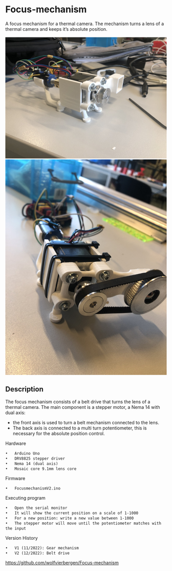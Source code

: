 # Focus-mechanism

A focus mechanism for a thermal camera.
The mechanism turns a lens of a thermal camera and keeps it’s absolute position.<br><br>
![without camera](https://github.com/wolfvierbergen/Focus-mechanism/blob/main/Images%20focus%20mechanism/IMG_1715.jpg?raw=true)<br>
![with camera](https://github.com/wolfvierbergen/Focus-mechanism/blob/main/Images%20focus%20mechanism/IMG_2508.jpg?raw=true)
## Description
The focus mechanism consists of a belt drive that turns the lens of a thermal camera.
The main component is a  stepper motor, a Nema 14 with dual axis: 
- the front axis is used to turn a belt mechanism connected to the lens.
- The back axis is connected to a multi turn potentiometer, this is necessary for the absolute position control.

Hardware

	•	Arduino Uno
	•	DRV8825 stepper driver
	•	Nema 14 (dual axis)
	•	Mosaic core 9.1mm lens core

Firmware

	•	FocusmechanismV2.ino

Executing program

	•	Open the serial monitor
	•	It will show the current position on a scale of 1-1000
	•	For a new position: write a new value between 1-1000
	•	The stepper motor will move until the potentiometer matches with the input

Version History
	
	•	V1 (11/2022): Gear mechanism
	•	V2 (12/2022): Belt drive 


https://github.com/wolfvierbergen/Focus-mechanism
